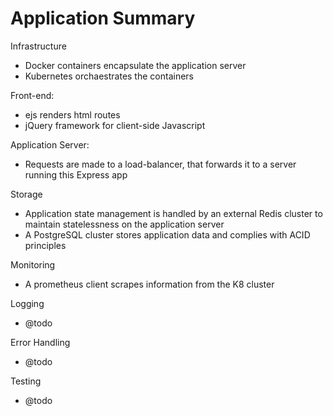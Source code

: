 # Application Summary



Infrastructure
- Docker containers encapsulate the application server
- Kubernetes orchaestrates the containers 

Front-end: 
- ejs renders html routes
- jQuery framework for client-side Javascript

Application Server:
- Requests are made to a load-balancer, that forwards it to a server running this Express app

Storage
- Application state management is handled by an external Redis cluster to maintain statelessness on the application server
- A PostgreSQL cluster stores application data and complies with ACID principles


Monitoring
- A prometheus client scrapes information from the K8 cluster 

Logging
- @todo

Error Handling
- @todo

Testing
- @todo
